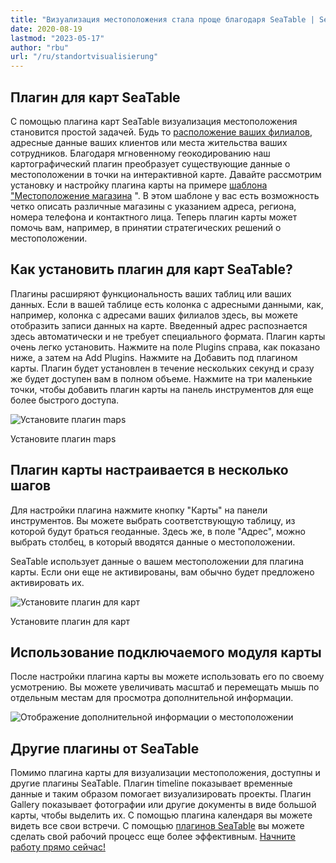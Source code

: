 ```yaml
---
title: "Визуализация местоположения стала проще благодаря SeaTable | SeaTable"
date: 2020-08-19
lastmod: "2023-05-17"
author: "rbu"
url: "/ru/standortvisualisierung"
---
```


## Плагин для карт SeaTable

С помощью плагина карт SeaTable визуализация местоположения становится простой задачей. Будь то [расположение ваших филиалов](https://seatable.io/ru/vorlage/d6nlvef8ram9wwbkjhziwa/), адресные данные ваших клиентов или места жительства ваших сотрудников. Благодаря мгновенному геокодированию наш картографический плагин преобразует существующие данные о местоположении в точки на интерактивной карте. Давайте рассмотрим установку и настройку плагина карты на примере [шаблона "Местоположение магазина](https://seatable.io/ru/vorlage/d6nlvef8ram9wwbkjhziwa/) ". В этом шаблоне у вас есть возможность четко описать различные магазины с указанием адреса, региона, номера телефона и контактного лица. Теперь плагин карты может помочь вам, например, в принятии стратегических решений о местоположении.

## Как установить плагин для карт SeaTable?

Плагины расширяют функциональность ваших таблиц или ваших данных. Если в вашей таблице есть колонка с адресными данными, как, например, колонка с адресами ваших филиалов здесь, вы можете отобразить записи данных на карте. Введенный адрес распознается здесь автоматически и не требует специального формата. Плагин карты очень легко установить. Нажмите на поле Plugins справа, как показано ниже, а затем на Add Plugins. Нажмите на Добавить под плагином карты. Плагин будет установлен в течение нескольких секунд и сразу же будет доступен вам в полном объеме. Нажмите на три маленькие точки, чтобы добавить плагин карты на панель инструментов для еще более быстрого доступа.

![Установите плагин maps](https://seatable.io/wp-content/uploads/2020/08/Karten-Plugin-Installieren.gif)

Установите плагин maps

## Плагин карты настраивается в несколько шагов

Для настройки плагина нажмите кнопку "Карты" на панели инструментов. Вы можете выбрать соответствующую таблицу, из которой будут браться геоданные. Здесь же, в поле "Адрес", можно выбрать столбец, в который вводятся данные о местоположении.

SeaTable использует данные о вашем местоположении для плагина карты. Если они еще не активированы, вам обычно будет предложено активировать их.

![Установите плагин для карт](https://seatable.io/wp-content/uploads/2020/08/Karten-Plugin-Einstellen.gif)

Установите плагин для карт

## Использование подключаемого модуля карты

После настройки плагина карты вы можете использовать его по своему усмотрению. Вы можете увеличивать масштаб и перемещать мышь по отдельным местам для просмотра дополнительной информации.

![Отображение дополнительной информации о местоположении](https://seatable.de/wp-content/uploads/2020/08/Bildschirmfoto-2020-08-03-um-11.43.44.png)

## Другие плагины от SeaTable

Помимо плагина карты для визуализации местоположения, доступны и другие плагины SeaTable. Плагин timeline показывает временные данные и таким образом помогает визуализировать проекты. Плагин Gallery показывает фотографии или другие документы в виде большой карты, чтобы выделить их. С помощью плагина календаря вы можете видеть все свои встречи. С помощью [плагинов SeaTable](https://seatable.io/ru/seatable-plugins/) вы можете сделать свой рабочий процесс еще более эффективным. [Начните работу прямо сейчас!](https://seatable.io/ru/registrierung/)
